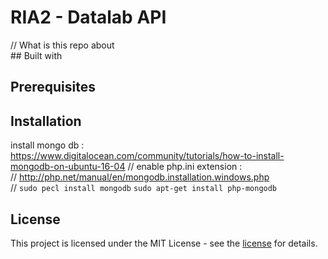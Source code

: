 # RIA2 - Datalab API
// What is this repo about  
## Built with  
## Prerequisites
## Installation
install mongo db :  
https://www.digitalocean.com/community/tutorials/how-to-install-mongodb-on-ubuntu-16-04
// enable php.ini extension :  
// http://php.net/manual/en/mongodb.installation.windows.php  
// `sudo pecl install mongodb` 
`sudo apt-get install php-mongodb`  

## License
This project is licensed under the MIT License - see the [license](license) for details.  